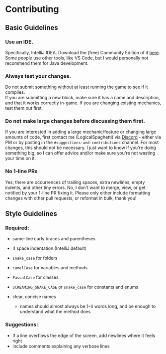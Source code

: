 # Contributing



## Basic Guidelines

### Use an IDE.
Specifically, IntelliJ IDEA. Download the (free) Community Edition of it [here](https://www.jetbrains.com/idea/download/). Some people use other tools, like VS Code, but I would personally not recommend them for Java development.

### Always test your changes.
Do not submit something without at least running the game to see if it compiles.  
If you are submitting a new block, make sure it has a name and description, and that it works correctly in-game. If you are changing existing mechanics, test them out first.

### Do not make large changes before discussing them first.
If you are interested in adding a large mechanic/feature or changing large amounts of code, first contact me (LogicalSpaghetti) via [Discord](https://discord.gg/tuYCKNUsDw) - either via PM or by posting in the `#suggestions-and-contributions` channel.
For most changes, this should not be necessary. I just want to know if you're doing something big, so I can offer advice
and/or make sure you're not wasting your time on it.

### No 1-line PRs
Yes, there are occurrences of trailing spaces, extra newlines, empty indents, and other tiny errors. No, I don't want to merge, view, or get notified by your 1-line PR fixing it.
Please only either include formatting changes with other pull requests, or reformat in bulk, thank you!
## Style Guidelines
### Required:
- same-line curly braces and parentheses
- 4 space indentation (IntelliJ default)
- `snake_case` for folders
- `camelCase` for variables and methods
- `PascalCase` for classes
- `SCREAMING_SNAKE_CASE` or `snake_case` for constants and enums

- clear, concise names
  - names should almost always be 1-4 words long, and be enough to understand what the method does

### Suggestions:
- If a line overflows the edge of the screen, add newlines where it feels right
- include comments explaining any verbose lines
